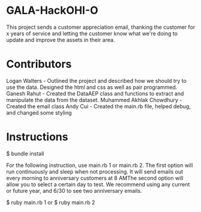 # GALA-HackOHI-O
This project sends a customer appreciation email, thanking the customer for x years of service and letting the customer know what we're doing to update and improve the assets in their area.

# Contributors
Logan Walters - Outlined the project and described how we should try to use the data. Designed the html and css as well as pair programmed.
Ganesh Rahut - Created the DataAEP class and functions to extract and manipulate the data from the dataset.
Muhammed Akhlak Chowdhury - Created the email class
Andy Cui - Created the main.rb file, helped debug, and changed some styling

# Instructions
$ bundle install

For the following instruction, use main.rb 1 or main.rb 2. The first option will run continuously and sleep when not processing. It will send emails out every morning to anniversary customers at 8 AMThe second option will allow you to select a certain day to test. We recommend using any current or future year, and 6/30 to see two anniversary emails. 

$ ruby main.rb 1
or
$ ruby main.rb 2
